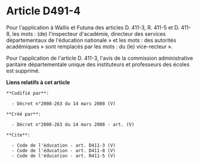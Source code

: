 # Article D491-4

Pour l'application à Wallis et Futuna des articles D. 411-3, R. 411-5 et D. 411-8, les mots :  (de) l'inspecteur d'académie,
directeur des services départementaux de l'éducation nationale » et les mots :  des autorités académiques » sont remplacés
par les mots :  du (le) vice-recteur ». 

Pour l'application de l'article D. 411-3, l'avis de la commission administrative paritaire départementale unique des
instituteurs et professeurs des écoles est supprimé.

**Liens relatifs à cet article**

	**Codifié par**:

	  - Décret n°2008-263 du 14 mars 2008 (V)

	**Créé par**:

	  - Décret n°2008-263 du 14 mars 2008 - art. (V)

	**Cite**:

	  - Code de l'éducation - art. D411-3 (V)
	  - Code de l'éducation - art. D411-8 (V)
	  - Code de l'éducation - art. R411-5 (V)
